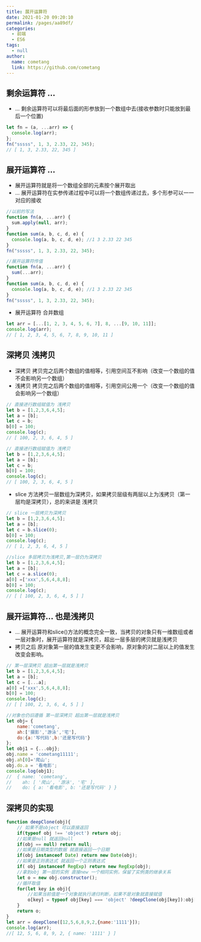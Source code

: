 ```yaml
---
title: 展开运算符
date: 2021-01-20 09:20:10
permalink: /pages/aa89df/
categories: 
  - 前端
  - ES6
tags: 
  - null
author: 
  name: cometang
  link: https://github.com/cometang
---
```


## 剩余运算符 ...

- ... 剩余运算符可以将最后面的形参放到一个数组中去(接收参数时只能放到最后一个位置)

```js
let fn = (a, ...arr) => {
  console.log(arr);
};
fn("sssss", 1, 3, 2.33, 22, 345);
// [ 1, 3, 2.33, 22, 345 ]
```

## 展开运算符 ...

- 展开运算符就是将一个数组全部的元素按个展开取出
- ... 展开运算符在实参传递过程中可以将一个数组传递过去，多个形参可以一一对应的接收

```js
//以前的写法
function fn(a, ...arr) {
  sum.apply(null, arr);
}
function sum(a, b, c, d, e) {
  console.log(a, b, c, d, e); //1 3 2.33 22 345
}
fn("sssss", 1, 3, 2.33, 22, 345);
```

```js
//展开运算符传值
function fn(a, ...arr) {
  sum(...arr);
}
function sum(a, b, c, d, e) {
  console.log(a, b, c, d, e); //1 3 2.33 22 345
}
fn("sssss", 1, 3, 2.33, 22, 345);
```

- 展开运算符 合并数组

```js
let arr = [...[1, 2, 3, 4, 5, 6, 7], 8, ...[9, 10, 11]];
console.log(arr);
// [ 1, 2, 3, 4, 5, 6, 7, 8, 9, 10, 11 ]
```

## 深拷贝 浅拷贝
- 深拷贝 拷贝完之后两个数组的值相等，引用空间互不影响（改变一个数组的值不会影响另一个数组）
- 浅拷贝 拷贝完之后两个数组的值相等，引用空间公用一个（改变一个数组的值会影响另一个数组）
```js
// 直接进行数组赋值为 浅拷贝
let b = [1,2,3,6,4,5];
let a = [b];
let c = b;
b[0] = 100;
console.log(c);  
// [ 100, 2, 3, 6, 4, 5 ]
```
```js
// 直接进行数组赋值为 浅拷贝
let b = [1,2,3,6,4,5];
let a = [b];
let c = b;
b[0] = 100;
console.log(c);  
// [ 100, 2, 3, 6, 4, 5 ]
```
- slice 方法拷贝一层数组为深拷贝，如果拷贝层级有两层以上为浅拷贝（第一层均是深拷贝），总的来讲是 浅拷贝
```js
// slice 一层拷贝为深拷贝
let b = [1,2,3,6,4,5];
let a = [b];
let c = b.slice(0);
b[0] = 100;
console.log(c);
// [ 1, 2, 3, 6, 4, 5 ]
```
```js
//slice 多层拷贝为浅拷贝,第一层仍为深拷贝
let b = [1,2,3,6,4,5];
let a = [b];
let c = a.slice(0);
a[0] =['xxx',5,6,4,8,8];
b[0] = 100;
console.log(c);
// [ [ 100, 2, 3, 6, 4, 5 ] ]
```
## 展开运算符... 也是浅拷贝

- ... 展开运算符和slice()方法的概念完全一致，当拷贝的对象只有一维数组或者一层对象时，展开运算符就是深拷贝，超出一层多层的拷贝就是浅拷贝
- 拷贝之后 原对象第一层的值发生变更不会影响，原对象的对二层以上的值发生改变会影响。
```js
// 第一层深拷贝 超出第一层就是浅拷贝
let b = [1,2,3,6,4,5];
let a = [b];
let c = [...a];
a[0] =['xxx',5,6,4,8,8];
b[0] = 100;
console.log(c);
// [ [ 100, 2, 3, 6, 4, 5 ] ]
```
```js
//对象也仍旧遵循 第一层深拷贝 超出第一层就是浅拷贝
let obj= {
    name:'cometang',
    ah:['摄影','游泳','宅'],
    do:{a:'写代码',b:'还是写代码'}
};
let obj1 = {...obj};
obj.name = 'cometang11111';
obj.ah[0]='爬山';
obj.do.a = '看电影';
console.log(obj1);
//  { name: 'cometang',  
//    ah: [ '爬山', '游泳', '宅' ],  
//    do: { a: '看电影', b: '还是写代码' } }
```

## 深拷贝的实现
```js
function deepClone(obj){
    // 如果不是object 可以直接返回
    if(typeof obj !== 'object') return obj;
    //如果是null 就返回null
    if(obj == null) return null;
    //如果是日期类型的数据 就直接返回一个日期
    if(obj instanceof Date) return new Date(obj);
    //如果是正则表达式 就返回一个正则表达式
    if( obj instanceof RegExp) return new RegExp(obj);
    //拿到obj 第一层的实例 直接new 一个相同实例，保留了实例类的继承关系
    let o = new obj.constructor();  
    //循环取值 
    for(let key in obj){
        //如果当前值是一个对象就执行递归判断，如果不是对象就直接赋值
        o[key] = typeof obj[key] === 'object' ?deepClone(obj[key]):obj[key];
    }
    return o;
}
let arr = deepClone([12,5,6,8,9,2,{name:'1111'}]);
console.log(arr);
//[ 12, 5, 6, 8, 9, 2, { name: '1111' } ]
```